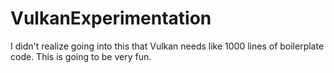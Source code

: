 # VulkanExperimentation
I didn't realize going into this that Vulkan needs like 1000 lines of boilerplate code. This is going to be very fun.
